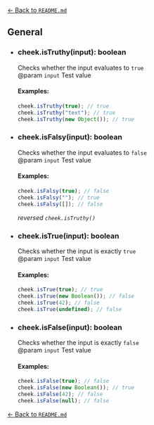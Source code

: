 [← Back to `README.md`](../README.md)

## General
- ### cheek.isTruthy(input): boolean
  Checks whether the input evaluates to `true`  
  @param `input` Test value

  #### Examples:
  ```javascript
  cheek.isTruthy(true); // true
  cheek.isTruthy("text"); // true
  cheek.isTruthy(new Object()); // true
  ```

- ### cheek.isFalsy(input): boolean
  Checks whether the input evaluates to `false`  
  @param `input` Test value

  #### Examples:
  ```javascript
  cheek.isFalsy(true); // false
  cheek.isFalsy(""); // true
  cheek.isFalsy([]); // false
  ```

  _reversed `cheek.isTruthy()`_

- ### cheek.isTrue(input): boolean
  Checks whether the input is exactly `true`  
  @param `input` Test value

  #### Examples:
  ```javascript
  cheek.isTrue(true); // true
  cheek.isTrue(new Boolean()); // false
  cheek.isTrue(42); // false
  cheek.isTrue(undefined); // false
  ```

- ### cheek.isFalse(input): boolean
  Checks whether the input is exactly `false`  
  @param `input` Test value

  #### Examples:
  ```javascript
  cheek.isFalse(true); // false
  cheek.isFalse(new Boolean()); // true
  cheek.isFalse(42); // false
  cheek.isFalse(null); // false
  ```

[← Back to `README.md`](../README.md)
